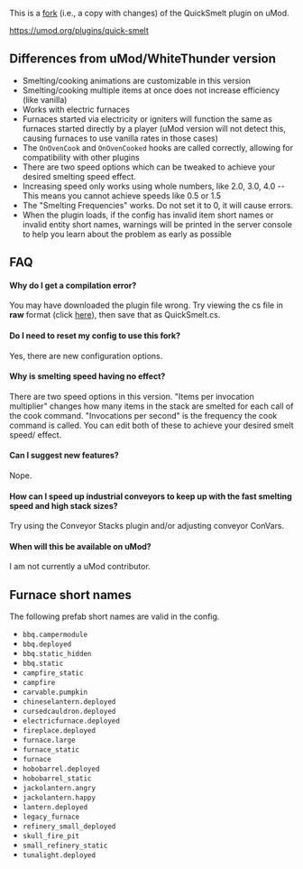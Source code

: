 This is a [fork](https://en.wikipedia.org/wiki/Fork_(software_development)) (i.e., a copy with changes) of the QuickSmelt plugin on uMod.

https://umod.org/plugins/quick-smelt

## Differences from uMod/WhiteThunder version

- Smelting/cooking animations are customizable in this version
- Smelting/cooking multiple items at once does not increase efficiency (like vanilla)
- Works with electric furnaces
- Furnaces started via electricity or igniters will function the same as furnaces started directly by a player (uMod version will not detect this, causing furnaces to use vanilla rates in those cases)
- The `OnOvenCook` and `OnOvenCooked` hooks are called correctly, allowing for compatibility with other plugins
- There are two speed options which can be tweaked to achieve your desired smelting speed effect.
- Increasing speed only works using whole numbers, like 2.0, 3.0, 4.0 -- This means you cannot achieve speeds like 0.5 or 1.5
- The "Smelting Frequencies" works. Do not set it to 0, it will cause errors.
- When the plugin loads, if the config has invalid item short names or invalid entity short names, warnings will be printed in the server console to help you learn about the problem as early as possible

## FAQ

#### Why do I get a compilation error?

You may have downloaded the plugin file wrong. Try viewing the cs file in **raw** format (click [here](https://github.com/Feverr92/QuickSmelt/blob/master/QuickSmelt.cs)), then save that as QuickSmelt.cs.

#### Do I need to reset my config to use this fork?

Yes, there are new configuration options.

#### Why is smelting speed having no effect?

There are two speed options in this version. "Items per invocation multiplier" changes how many items in the stack are smelted for each call of the cook command. "Invocations per second" is the frequency the cook command is called. You can edit both of these to achieve your desired smelt speed/ effect.

#### Can I suggest new features?

Nope.

#### How can I speed up industrial conveyors to keep up with the fast smelting speed and high stack sizes?

Try using the Conveyor Stacks plugin and/or adjusting conveyor ConVars.

#### When will this be available on uMod?

I am not currently a uMod contributor.

## Furnace short names

The following prefab short names are valid in the config.

- `bbq.campermodule`
- `bbq.deployed`
- `bbq.static_hidden`
- `bbq.static`
- `campfire_static`
- `campfire`
- `carvable.pumpkin`
- `chineselantern.deployed`
- `cursedcauldron.deployed`
- `electricfurnace.deployed`
- `fireplace.deployed`
- `furnace.large`
- `furnace_static`
- `furnace`
- `hobobarrel.deployed`
- `hobobarrel_static`
- `jackolantern.angry`
- `jackolantern.happy`
- `lantern.deployed`
- `legacy_furnace`
- `refinery_small_deployed`
- `skull_fire_pit`
- `small_refinery_static`
- `tunalight.deployed`
